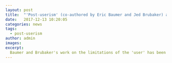 ```yaml
---
layout: post
title:  "'Post-userism' (co-authored by Eric Baumer and Jed Brubaker) accepted to CHI 2017"
date:   2017-12-13 10:20:05
categories: news
tags:
  - post-userism
author: admin
images:
excerpt:
  Baumer and Brubaker's work on the limitations of the 'user' has been accepted to CHI 2017. We look forward to presenting this work in Denver. 
---
```

